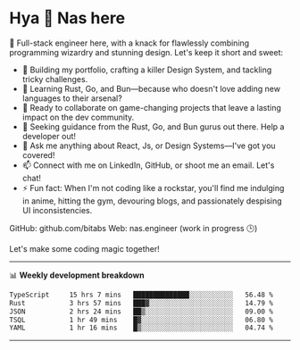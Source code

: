 # Hya 👋 Nas here

👋 Full-stack engineer here, with a knack for flawlessly combining programming wizardry and stunning design. Let's keep it short and sweet:

- 🔭 Building my portfolio, crafting a killer Design System, and tackling tricky challenges.
- 🌱 Learning Rust, Go, and Bun—because who doesn't love adding new languages to their arsenal?
- 👯 Ready to collaborate on game-changing projects that leave a lasting impact on the dev community.
- 🤔 Seeking guidance from the Rust, Go, and Bun gurus out there. Help a developer out!
- 💬 Ask me anything about React, Js, or Design Systems—I've got you covered!
- 📫 Connect with me on LinkedIn, GitHub, or shoot me an email. Let's chat!
- ⚡ Fun fact: When I'm not coding like a rockstar, you'll find me indulging in anime, hitting the gym, devouring blogs, and passionately despising UI inconsistencies.

GitHub: github.com/bitabs
Web: nas.engineer (work in progress 🕒)

Let's make some coding magic together!

-------
📊 **Weekly development breakdown**
<!--START_SECTION:waka-->

```txt
TypeScript     15 hrs 7 mins   ██████████████░░░░░░░░░░░   56.48 %
Rust           3 hrs 57 mins   ███▓░░░░░░░░░░░░░░░░░░░░░   14.79 %
JSON           2 hrs 24 mins   ██▒░░░░░░░░░░░░░░░░░░░░░░   09.00 %
TSQL           1 hr 49 mins    █▓░░░░░░░░░░░░░░░░░░░░░░░   06.80 %
YAML           1 hr 16 mins    █▒░░░░░░░░░░░░░░░░░░░░░░░   04.74 %
```

<!--END_SECTION:waka-->
-------
